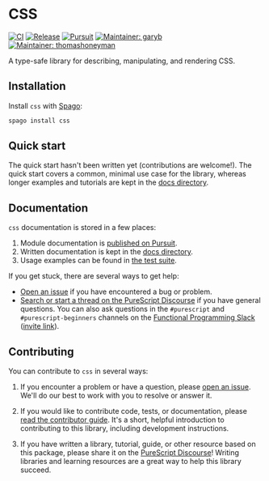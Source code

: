 # CSS

[![CI](https://github.com/purescript-contrib/purescript-css/workflows/CI/badge.svg?branch=main)](https://github.com/purescript-contrib/purescript-css/actions?query=workflow%3ACI+branch%3Amain)
[![Release](https://img.shields.io/github/release/purescript-contrib/purescript-css.svg)](https://github.com/purescript-contrib/purescript-css/releases)
[![Pursuit](https://pursuit.purescript.org/packages/purescript-css/badge)](https://pursuit.purescript.org/packages/purescript-css)
[![Maintainer: garyb](https://img.shields.io/badge/maintainer-garyb-teal.svg)](https://github.com/garyb)
[![Maintainer: thomashoneyman](https://img.shields.io/badge/maintainer-thomashoneyman-teal.svg)](https://github.com/thomashoneyman)

A type-safe library for describing, manipulating, and rendering CSS.

## Installation

Install `css` with [Spago](https://github.com/purescript/spago):

```sh
spago install css
```

## Quick start

The quick start hasn't been written yet (contributions are welcome!). The quick start covers a common, minimal use case for the library, whereas longer examples and tutorials are kept in the [docs directory](./docs).

## Documentation

`css` documentation is stored in a few places:

1. Module documentation is [published on Pursuit](https://pursuit.purescript.org/packages/purescript-css).
2. Written documentation is kept in the [docs directory](./docs).
3. Usage examples can be found in [the test suite](./test).

If you get stuck, there are several ways to get help:

- [Open an issue](https://github.com/purescript-contrib/purescript-css/issues) if you have encountered a bug or problem.
- [Search or start a thread on the PureScript Discourse](https://discourse.purescript.org) if you have general questions. You can also ask questions in the `#purescript` and `#purescript-beginners` channels on the [Functional Programming Slack](https://functionalprogramming.slack.com) ([invite link](https://fpchat-invite.herokuapp.com/)).

## Contributing

You can contribute to `css` in several ways:

1. If you encounter a problem or have a question, please [open an issue](https://github.com/purescript-contrib/purescript-css/issues). We'll do our best to work with you to resolve or answer it.

2. If you would like to contribute code, tests, or documentation, please [read the contributor guide](./CONTRIBUTING.md). It's a short, helpful introduction to contributing to this library, including development instructions.

3. If you have written a library, tutorial, guide, or other resource based on this package, please share it on the [PureScript Discourse](https://discourse.purescript.org)! Writing libraries and learning resources are a great way to help this library succeed.
